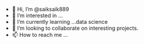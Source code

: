 - 👋 Hi, I’m @saiksaik889
- 👀 I’m interested in ...
- 🌱 I’m currently learning ...data science
- 💞️ I’m looking to collaborate on interesting projects.
- 📫 How to reach me ...

<!---
saiksaik889/saiksaik889 is a ✨ special ✨ repository because its `README.md` (this file) appears on your GitHub profile.
You can click the Preview link to take a look at your changes.
--->
